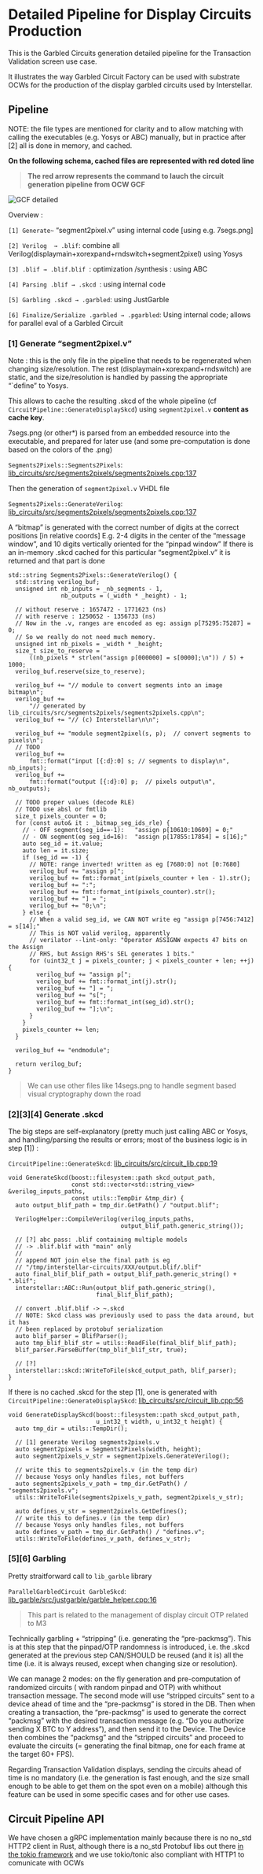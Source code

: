 # Detailed Pipeline for Display Circuits Production

This is the Garbled Circuits generation detailed pipeline for the Transaction Validation screen use case.

It illustrates the way Garbled Circuit Factory can be used with substrate OCWs for the production of the display garbled circuits used by Interstellar.

## Pipeline


NOTE: the file types are mentioned for clarity and to allow matching with calling the executables (e.g. Yosys or ABC) manually, but in practice after [2] all is done in memory, and cached.


**On the following schema, cached files are represented with red doted line**

> **The red arrow represents the command to lauch the circuit generation pipeline from OCW GCF**



![GCF detailed](./fig/InterstellarDetailedPipeline.BW.svg)

Overview : 

`[1] Generate~` “segment2pixel.v” using internal code [using e.g. 7segs.png]

` [2] Verilog  → .blif `: combine all Verilog(displaymain+xorexpand+rndswitch+segment2pixel) using Yosys

`[3] .blif → .blif.blif `: optimization /synthesis : using ABC

`[4] Parsing .blif → .skcd `: using internal code

`[5] Garbling .skcd → .garbled`: using JustGarble

`[6] Finalize/Serialize .garbled → .pgarbled`: Using internal code; allows for parallel eval of a Garbled Circuit


### [1] Generate “segment2pixel.v”

Note : this is the only file in the pipeline that needs to be regenerated when changing size/resolution. The rest (displaymain+xorexpand+rndswitch) are static, and the size/resolution is handled by passing the appropriate “`define” to Yosys.

This allows to cache the resulting .skcd of the whole pipeline (cf `CircuitPipeline::GenerateDisplaySkcd`) using `segment2pixel.v` **content as cache key**.

7segs.png (or other*) is parsed from an embedded resource into the executable, and prepared for later use (and some pre-computation is done based on the colors of the .png)

`Segments2Pixels::Segments2Pixels`: [lib_circuits/src/segments2pixels/segments2pixels.cpp:137](https://github.com/Interstellar-Network/lib_circuits/blob/initial/src/segments2pixels/segments2pixels.cpp#L137)

Then the generation of `segment2pixel.v` VHDL file

`Segments2Pixels::GenerateVerilog`: [ lib_circuits/src/segments2pixels/segments2pixels.cpp:137](https://github.com/Interstellar-Network/lib_circuits/blob/initial/src/segments2pixels/segments2pixels.cpp#L137)

A “bitmap” is generated with the correct number of digits at the correct positions [in relative coords]
E.g. 2-4 digits in the center of the “message window”, and 10 digits vertically oriented for the “pinpad window”
If there is an in-memory .skcd cached for this particular “segment2pixel.v” it is returned and that part is done

```cpp, editable
std::string Segments2Pixels::GenerateVerilog() {
  std::string verilog_buf;
  unsigned int nb_inputs = _nb_segments - 1,
               nb_outputs = (_width * _height) - 1;

  // without reserve : 1657472 - 1771623 (ns)
  // with reserve : 1250652 - 1356733 (ns)
  // Now in the .v, ranges are encoded as eg: assign p[75295:75287] = 0;
  // So we really do not need much memory.
  unsigned int nb_pixels = _width * _height;
  size_t size_to_reserve =
      ((nb_pixels * strlen("assign p[000000] = s[0000];\n")) / 5) + 1000;
  verilog_buf.reserve(size_to_reserve);

  verilog_buf += "// module to convert segments into an image bitmap\n";
  verilog_buf +=
      "// generated by lib_circuits/src/segments2pixels/segments2pixels.cpp\n";
  verilog_buf += "// (c) Interstellar\n\n";

  verilog_buf += "module segment2pixel(s, p);  // convert segments to pixels\n";
  // TODO
  verilog_buf +=
      fmt::format("input [{:d}:0] s; // segments to display\n", nb_inputs);
  verilog_buf +=
      fmt::format("output [{:d}:0] p;  // pixels output\n", nb_outputs);

  // TODO proper values (decode RLE)
  // TODO use absl or fmtlib
  size_t pixels_counter = 0;
  for (const auto& it : _bitmap_seg_ids_rle) {
    // - OFF segment(seg_id==-1):   "assign p[10610:10609] = 0;"
    // - ON segment(eg seg_id=16):  "assign p[17855:17854] = s[16];"
    auto seg_id = it.value;
    auto len = it.size;
    if (seg_id == -1) {
      // NOTE: range inverted! written as eg [7680:0] not [0:7680]
      verilog_buf += "assign p[";
      verilog_buf += fmt::format_int(pixels_counter + len - 1).str();
      verilog_buf += ":";
      verilog_buf += fmt::format_int(pixels_counter).str();
      verilog_buf += "] = ";
      verilog_buf += "0;\n";
    } else {
      // When a valid seg_id, we CAN NOT write eg "assign p[7456:7412] = s[14];"
      // This is NOT valid verilog, apparently
      // verilator --lint-only: "Operator ASSIGNW expects 47 bits on the Assign
      // RHS, but Assign RHS's SEL generates 1 bits."
      for (uint32_t j = pixels_counter; j < pixels_counter + len; ++j) {
        verilog_buf += "assign p[";
        verilog_buf += fmt::format_int(j).str();
        verilog_buf += "] = ";
        verilog_buf += "s[";
        verilog_buf += fmt::format_int(seg_id).str();
        verilog_buf += "];\n";
      }
    }
    pixels_counter += len;
  }

  verilog_buf += "endmodule";

  return verilog_buf;
}
```
> We can use other files like 14segs.png to handle segment based visual cryptography down the road


### [2][3][4] Generate .skcd

The big steps are self-explanatory (pretty much just calling ABC or Yosys, and handling/parsing the results or errors; most of the business logic is in step [1]) :

`CircuitPipeline::GenerateSkcd`: [lib_circuits/src/circuit_lib.cpp:19](https://github.com/Interstellar-Network/lib_circuits/blob/initial/src/circuit_lib.cpp#L19)

```cpp, editable
void GenerateSkcd(boost::filesystem::path skcd_output_path,
                  const std::vector<std::string_view> &verilog_inputs_paths,
                  const utils::TempDir &tmp_dir) {
  auto output_blif_path = tmp_dir.GetPath() / "output.blif";

  VerilogHelper::CompileVerilog(verilog_inputs_paths,
                                output_blif_path.generic_string());

  // [?] abc pass: .blif containing multiple models
  // -> .blif.blif with "main" only
  //
  // append NOT join else the final path is eg
  // "/tmp/interstellar-circuits/XXX/output.blif/.blif"
  auto final_blif_blif_path = output_blif_path.generic_string() + ".blif";
  interstellar::ABC::Run(output_blif_path.generic_string(),
                         final_blif_blif_path);

  // convert .blif.blif -> ~.skcd
  // NOTE: Skcd class was previously used to pass the data around, but it has
  // been replaced by protobuf serialization
  auto blif_parser = BlifParser();
  auto tmp_blif_blif_str = utils::ReadFile(final_blif_blif_path);
  blif_parser.ParseBuffer(tmp_blif_blif_str, true);

  // [?]
  interstellar::skcd::WriteToFile(skcd_output_path, blif_parser);
}
```

If there is no cached .skcd for the step [1], one is generated with 
`CircuitPipeline::GenerateDisplaySkcd`: [lib_circuits/src/circuit_lib.cpp:56](https://github.com/Interstellar-Network/lib_circuits/blob/initial/src/circuit_lib.cpp#L56)

```cpp, editable
void GenerateDisplaySkcd(boost::filesystem::path skcd_output_path,
                         u_int32_t width, u_int32_t height) {
  auto tmp_dir = utils::TempDir();

  // [1] generate Verilog segments2pixels.v
  auto segment2pixels = Segments2Pixels(width, height);
  auto segment2pixels_v_str = segment2pixels.GenerateVerilog();

  // write this to segments2pixels.v (in the temp dir)
  // because Yosys only handles files, not buffers
  auto segments2pixels_v_path = tmp_dir.GetPath() / "segments2pixels.v";
  utils::WriteToFile(segments2pixels_v_path, segment2pixels_v_str);

  auto defines_v_str = segment2pixels.GetDefines();
  // write this to defines.v (in the temp dir)
  // because Yosys only handles files, not buffers
  auto defines_v_path = tmp_dir.GetPath() / "defines.v";
  utils::WriteToFile(defines_v_path, defines_v_str);
```  

### [5][6] Garbling

Pretty straitforward call to `lib_garble` library

`ParallelGarbledCircuit GarbleSkcd`: [lib_garble/src/justgarble/garble_helper.cpp:16](https://github.com/Interstellar-Network/lib_garble/blob/initial/src/justgarble/garble_helper.cpp#L16)

>This part is related to the management of display circuit OTP related to M3

Technically garbling + “stripping” (i.e. generating the “pre-packmsg”).
This is at this step that the pinpad/OTP randomness is introduced, i.e. the .skcd generated at the previous step CAN/SHOULD be reused (and it is) all the time (i.e. it is always reused, except when changing size or resolution).

We can manage 2 modes: on the fly generation and pre-computation of randomized circuits ( with random pinpad and OTP) with whithout transaction message.
The second mode will use “stripped circuits” sent to a device ahead of time and the “pre-packmsg” is stored in the DB.
Then when creating a transaction, the “pre-packmsg” is used to generate the correct “packmsg” with the desired transaction  message (e.g. “Do you authorize sending X BTC to Y address”), and then send it to the Device.
The Device then combines the “packmsg” and the “stripped circuits” and proceed to evaluate the circuits (= generating the final bitmap, one for each frame at the target 60+ FPS).

Regarding Transaction Validation displays, sending the circuits ahead of time is no mandatory (i.e. the generation is fast enough, and the size small enough to be able to get them on the spot even on a mobile) although this feature can be used in some specific cases and for other use cases.


## Circuit Pipeline API

We have chosen a  gRPC implementation mainly because  there is no no_std HTTP2 client in Rust, although there is a no_std Protobuf libs out there [in the tokio framework](https://github.com/tokio-rs/prost/blob/978fb03f05f9927b43d6d402044f9fb41a9addb3/README.md#using-prost-in-a-no_std-crate) 
and we use tokio/tonic also compliant with HTTP1 to comunicate with OCWs

